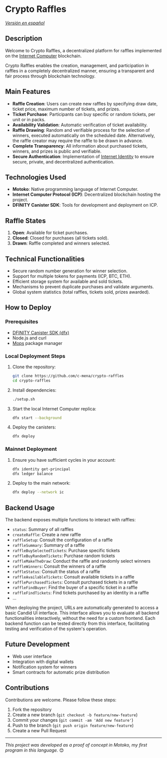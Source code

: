 # Crypto Raffles

*[Versión en español](README.es.md)*

## Description
Welcome to Crypto Raffles, a decentralized platform for raffles implemented on the [Internet Computer](https://internetcomputer.org/) blockchain.

Crypto Raffles enables the creation, management, and participation in raffles in a completely decentralized manner, ensuring a transparent and fair process through blockchain technology.

## Main Features

- **Raffle Creation**: Users can create new raffles by specifying draw date, ticket price, maximum number of tickets, and prizes.
- **Ticket Purchase**: Participants can buy specific or random tickets, per unit or in packs.
- **Availability Validation**: Automatic verification of ticket availability.
- **Raffle Drawing**: Random and verifiable process for the selection of winners, executed automatically on the scheduled date. Alternatively, the raffle creator may require the raffle to be drawn in advance.
- **Complete Transparency**: All information about purchased tickets, winners, and prizes is public and verifiable.
- **Secure Authentication**: Implementation of [Internet Identity](https://identity.ic0.app/) to ensure secure, private, and decentralized authentication.

## Technologies Used

- **Motoko**: Native programming language of Internet Computer.
- **Internet Computer Protocol (ICP)**: Decentralized blockchain hosting the project.
- **DFINITY Canister SDK**: Tools for development and deployment on ICP.

## Raffle States

1. **Open**: Available for ticket purchases.
2. **Closed**: Closed for purchases (all tickets sold).
3. **Drawn**: Raffle completed and winners selected.

## Technical Functionalities

- Secure random number generation for winner selection.
- Support for multiple tokens for payments (ICP, BTC, ETH).
- Efficient storage system for available and sold tickets.
- Mechanisms to prevent duplicate purchases and validate arguments.
- Global system statistics (total raffles, tickets sold, prizes awarded).

## How to Deploy

### Prerequisites
- [DFINITY Canister SDK (dfx)](https://sdk.dfinity.org/docs/quickstart/local-quickstart.html)
- Node.js and curl
- [Mops](https://mops.one/) package manager

### Local Deployment Steps

1. Clone the repository:
   ```bash
   git clone https://github.com/c-mena/crypto-raffles
   cd crypto-raffles
   ```

2. Install dependencies:
    ```bash
    ./setup.sh
    ```

3. Start the local Internet Computer replica:
   ```bash
   dfx start --background
   ```

4. Deploy the canisters:
   ```bash
   dfx deploy
   ```

### Mainnet Deployment

1. Ensure you have sufficient cycles in your account:
   ```bash
   dfx identity get-principal
   dfx ledger balance
   ```

2. Deploy to the main network:
   ```bash
   dfx deploy --network ic
   ```

## Backend Usage

The backend exposes multiple functions to interact with raffles:

- `status`: Summary of all raffles
- `createRaffle`: Create a new raffle
- `raffleSetup`: Consult the configuration of a raffle
- `raffleSummary`: Summary of a raffle
- `raffleBuySelectedTickets`: Purchase specific tickets
- `raffleBuyRandomTickets`: Purchase random tickets
- `raffleMakeTheDraw`: Conduct the raffle and randomly select winners
- `raffleWinners`: Consult the winners of a raffle
- `raffleStatus`: Consult the status of a raffle
- `raffleAvailableTickets`: Consult available tickets in a raffle
- `rafflePurchasedTickets`: Consult purchased tickets in a raffle
- `raffleFindBuyer`: Find the buyer of a specific ticket in a raffle
- `raffleFindTickets`: Find tickets purchased by an identity in a raffle
- ...

When deploying the project, URLs are automatically generated to access a basic Candid UI interface. This interface allows you to evaluate all backend functionalities interactively, without the need for a custom frontend. Each backend function can be tested directly from this interface, facilitating testing and verification of the system's operation.

## Future Development

- Web user interface
- Integration with digital wallets
- Notification system for winners
- Smart contracts for automatic prize distribution

## Contributions

Contributions are welcome. Please follow these steps:

1. Fork the repository
2. Create a new branch (`git checkout -b feature/new-feature`)
3. Commit your changes (`git commit -am 'Add new feature'`)
4. Push to the branch (`git push origin feature/new-feature`)
5. Create a new Pull Request

---

*This project was developed as a proof of concept in Motoko, my first program in this language.* 😊
